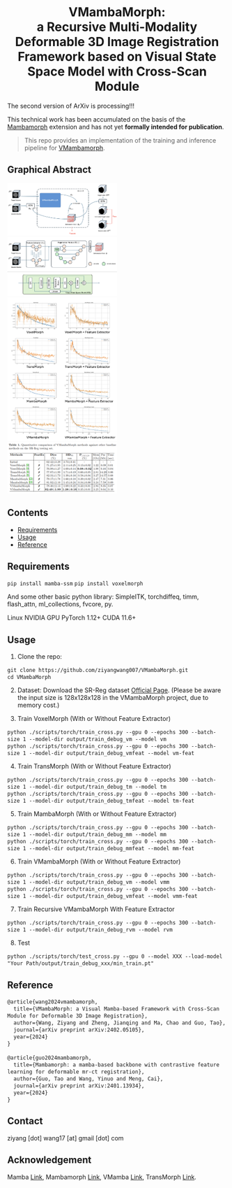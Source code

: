 <div align="center">
<h1> <b>VMambaMorph</b>: <br /> a Recursive Multi-Modality Deformable 3D Image Registration Framework based on Visual State Space Model with Cross-Scan Module </h1>
</div>

The second version of ArXiv is processing!!!

This technical work has been accumulated on the basis of the [Mambamorph](https://arxiv.org/pdf/2401.13934v4.pdf) extension and has not yet <b>formally intended for publication</b>. 

> This repo provides an implementation of the training and inference pipeline for [VMambamorph](https://arxiv.org/abs/2404.05105). 

## Graphical Abstract

<img src="img/recursive.png" width="50%" height="auto">
<img src="img/framework.png" width="50%" height="auto">
<img src="img/history.png" width="50%" height="auto">
<img src="img/results.png" width="50%" height="auto">


## Contents ###
- [Requirements](#requirements)
- [Usage](#usage)
- [Reference](#reference)
  
## Requirements

`pip install mamba-ssm`
`pip install voxelmorph`

And some other basic python library: SimpleITK, torchdiffeq, timm, flash_attn, ml_collections, fvcore, py.

Linux
NVIDIA GPU
PyTorch 1.12+
CUDA 11.6+


## Usage

1. Clone the repo:
```
git clone https://github.com/ziyangwang007/VMambaMorph.git 
cd VMambaMorph
```

2. Dataset:
Download the SR-Reg dataset [Official Page](https://github.com/Guo-Stone/MambaMorph). 
(Please be aware the input size is 128x128x128 in the VMambaMorph project, due to memory cost.)

3. Train VoxelMorph (With or Without Feature Extractor)
```
python ./scripts/torch/train_cross.py --gpu 0 --epochs 300 --batch-size 1 --model-dir output/train_debug_vm --model vm
python ./scripts/torch/train_cross.py --gpu 0 --epochs 300 --batch-size 1 --model-dir output/train_debug_vmfeat --model vm-feat
```

4. Train TransMorph (With or Without Feature Extractor)
```
python ./scripts/torch/train_cross.py --gpu 0 --epochs 300 --batch-size 1 --model-dir output/train_debug_tm --model tm
python ./scripts/torch/train_cross.py --gpu 0 --epochs 300 --batch-size 1 --model-dir output/train_debug_tmfeat --model tm-feat
```

5. Train MambaMorph (With or Without Feature Extractor)
```
python ./scripts/torch/train_cross.py --gpu 0 --epochs 300 --batch-size 1 --model-dir output/train_debug_mm --model mm
python ./scripts/torch/train_cross.py --gpu 0 --epochs 300 --batch-size 1 --model-dir output/train_debug_mmfeat --model mm-feat
```

6. Train VMambaMorph (With or Without Feature Extractor)
```
python ./scripts/torch/train_cross.py --gpu 0 --epochs 300 --batch-size 1 --model-dir output/train_debug_vm --model vmm
python ./scripts/torch/train_cross.py --gpu 0 --epochs 300 --batch-size 1 --model-dir output/train_debug_vmfeat --model vmm-feat
```

7. Train Recursive VMambaMorph With Feature Extractor
```
python ./scripts/torch/train_cross.py --gpu 0 --epochs 300 --batch-size 1 --model-dir output/train_debug_rvm --model rvm
```

8. Test
```
python ./scripts/torch/test_cross.py --gpu 0 --model XXX --load-model "Your Path/output/train_debug_xxx/min_train.pt"
```

## Reference
```
@article{wang2024vmambamorph,
  title={VMambaMorph: a Visual Mamba-based Framework with Cross-Scan Module for Deformable 3D Image Registration},
  author={Wang, Ziyang and Zheng, Jianqing and Ma, Chao and Guo, Tao},
  journal={arXiv preprint arXiv:2402.05105},
  year={2024}
}

@article{guo2024mambamorph,
  title={Mambamorph: a mamba-based backbone with contrastive feature learning for deformable mr-ct registration},
  author={Guo, Tao and Wang, Yinuo and Meng, Cai},
  journal={arXiv preprint arXiv:2401.13934},
  year={2024}
}
```


## Contact

ziyang [dot] wang17 [at] gmail [dot] com


## Acknowledgement
Mamba [Link](https://github.com/state-spaces/mamba), Mambamorph [Link](https://github.com/Guo-Stone/MambaMorph), VMamba [Link](https://github.com/MzeroMiko/VMamba), TransMorph [Link](https://github.com/junyuchen245/TransMorph_Transformer_for_Medical_Image_Registration).
